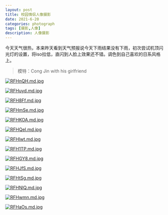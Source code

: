 ```yaml
---
layout: post
title: 校园情侣人像摄影
date: 2021-6-20
categories: photograph
tags: [摄影,人像]
description: 人像摄影
---
```

今天天气很热，本来昨天看到天气预报说今天下雨结果没有下雨，初次尝试机顶闪光灯的设置，将iso拉低，直闪到人脸上效果还不错。调色到自己喜欢的日系风格上。

>模特：Cong Jin with his girlfriend

[![RFHnQH.md.jpg](https://z3.ax1x.com/2021/06/20/RFHnQH.md.jpg)](https://imgtu.com/i/RFHnQH)

[![RFHuyd.md.jpg](https://z3.ax1x.com/2021/06/20/RFHuyd.md.jpg)](https://imgtu.com/i/RFHuyd)

[![RFH8Ff.md.jpg](https://z3.ax1x.com/2021/06/20/RFH8Ff.md.jpg)](https://imgtu.com/i/RFH8Ff)

[![RFHmSe.md.jpg](https://z3.ax1x.com/2021/06/20/RFHmSe.md.jpg)](https://imgtu.com/i/RFHmSe)

[![RFHKOA.md.jpg](https://z3.ax1x.com/2021/06/20/RFHKOA.md.jpg)](https://imgtu.com/i/RFHKOA)

[![RFHQeI.md.jpg](https://z3.ax1x.com/2021/06/20/RFHQeI.md.jpg)](https://imgtu.com/i/RFHQeI)

[![RFHlwt.md.jpg](https://z3.ax1x.com/2021/06/20/RFHlwt.md.jpg)](https://imgtu.com/i/RFHlwt)

[![RFH1TP.md.jpg](https://z3.ax1x.com/2021/06/20/RFH1TP.md.jpg)](https://imgtu.com/i/RFH1TP)

[![RFHGY8.md.jpg](https://z3.ax1x.com/2021/06/20/RFHGY8.md.jpg)](https://imgtu.com/i/RFHGY8)

[![RFHJfS.md.jpg](https://z3.ax1x.com/2021/06/20/RFHJfS.md.jpg)](https://imgtu.com/i/RFHJfS)

[![RFHtSg.md.jpg](https://z3.ax1x.com/2021/06/20/RFHtSg.md.jpg)](https://imgtu.com/i/RFHtSg)

[![RFHNlQ.md.jpg](https://z3.ax1x.com/2021/06/20/RFHNlQ.md.jpg)](https://imgtu.com/i/RFHNlQ)

[![RFHwmn.md.jpg](https://z3.ax1x.com/2021/06/20/RFHwmn.md.jpg)](https://imgtu.com/i/RFHwmn)

[![RFHaOs.md.jpg](https://z3.ax1x.com/2021/06/20/RFHaOs.md.jpg)](https://imgtu.com/i/RFHaOs)














